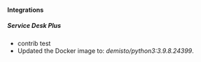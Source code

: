 
#### Integrations
##### Service Desk Plus
- contrib test
- Updated the Docker image to: *demisto/python3:3.9.8.24399*.
